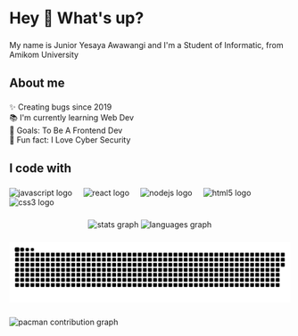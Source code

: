 <h1 align="left">Hey 👋 What's up?</h1>

###

<p align="left">My name is Junior Yesaya Awawangi and I'm a Student of Informatic, from Amikom University</p>

###

<h2 align="left">About me</h2>

###

<p align="left">✨ Creating bugs since 2019<br>📚 I'm currently learning Web Dev<br>🎯 Goals: To Be A Frontend Dev<br>🎲 Fun fact: I Love Cyber Security</p>

###

<h2 align="left">I code with</h2>

###

<div align="left">
  <img src="https://cdn.jsdelivr.net/gh/devicons/devicon/icons/javascript/javascript-original.svg" height="40" alt="javascript logo"  />
  <img width="12" />
  <img src="https://cdn.jsdelivr.net/gh/devicons/devicon/icons/react/react-original.svg" height="40" alt="react logo"  />
  <img width="12" />
  <img src="https://cdn.jsdelivr.net/gh/devicons/devicon/icons/nodejs/nodejs-original.svg" height="40" alt="nodejs logo"  />
  <img width="12" />
  <img src="https://cdn.jsdelivr.net/gh/devicons/devicon/icons/html5/html5-original.svg" height="40" alt="html5 logo"  />
  <img width="12" />
  <img src="https://cdn.jsdelivr.net/gh/devicons/devicon/icons/css3/css3-original.svg" height="40" alt="css3 logo"  />
  <img width="12" />
</div>

###

<div align="center">
  <img src="https://github-readme-stats.vercel.app/api?username=just4jr&hide_title=false&hide_rank=false&show_icons=true&include_all_commits=true&count_private=true&disable_animations=false&theme=dracula&locale=en&hide_border=false&order=1" height="150" alt="stats graph"  />
  <img src="https://github-readme-stats.vercel.app/api/top-langs?username=just4jr&locale=en&hide_title=false&layout=compact&card_width=320&langs_count=5&theme=dracula&hide_border=false&order=2" height="150" alt="languages graph"  />
</div>

###

<img src="https://raw.githubusercontent.com/just4jr/just4jr/output/snake.svg" alt="Snake animation" />

###

<picture>
  <source media="(prefers-color-scheme: dark)" srcset="https://raw.githubusercontent.com/just4jr/just4jr/output/pacman-contribution-graph-dark.svg">
  <source media="(prefers-color-scheme: light)" srcset="https://raw.githubusercontent.com/just4jr/just4jr/output/pacman-contribution-graph.svg">
  <img alt="pacman contribution graph" src="https://raw.githubusercontent.com/just4jr/just4jr/output/pacman-contribution-graph.svg">
</picture>

###
